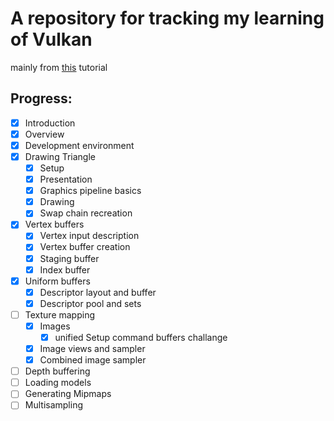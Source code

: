 # A repository for tracking my learning of Vulkan

mainly from [this](https://vulkan-tutorial.com/) tutorial

## Progress:
- [x] Introduction
- [x] Overview
- [x] Development environment
- [x] Drawing Triangle
	- [x] Setup
	- [x] Presentation
	- [x] Graphics pipeline basics
	- [x] Drawing
	- [x] Swap chain recreation
- [x] Vertex buffers
	- [x] Vertex input description
	- [x] Vertex buffer creation
	- [x] Staging buffer
	- [x] Index buffer
- [x] Uniform buffers
	- [x] Descriptor layout and buffer
	- [x] Descriptor pool and sets
- [ ] Texture mapping
	- [x] Images
		- [x] unified Setup command buffers challange
	- [x] Image views and sampler
	- [x] Combined image sampler
- [ ] Depth buffering
- [ ] Loading models
- [ ] Generating Mipmaps
- [ ] Multisampling